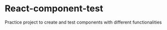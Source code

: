 # React-component-test
Practice project to create and test components with different functionalities
